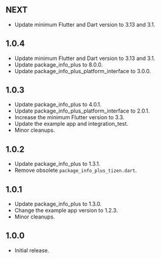 ## NEXT

* Update minimum Flutter and Dart version to 3.13 and 3.1.
  
## 1.0.4

* Update minimum Flutter and Dart version to 3.13 and 3.1.
* Update package_info_plus to 8.0.0.
* Update package_info_plus_platform_interface to 3.0.0.

## 1.0.3

* Update package_info_plus to 4.0.1.
* Update package_info_plus_platform_interface to 2.0.1.
* Increase the minimum Flutter version to 3.3.
* Update the example app and integration_test.
* Minor cleanups.

## 1.0.2

* Update package_info_plus to 1.3.1.
* Remove obsolete `package_info_plus_tizen.dart`.

## 1.0.1

* Update package_info_plus to 1.3.0.
* Change the example app version to 1.2.3.
* Minor cleanups.

## 1.0.0

* Initial release.
